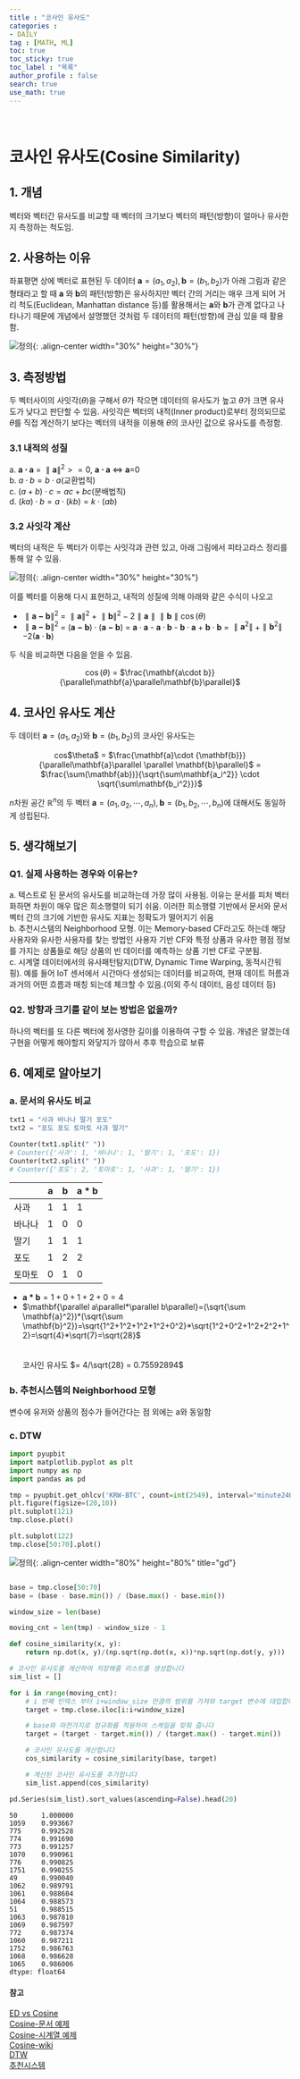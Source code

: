 ```yaml
---
title : "코사인 유사도"
categories :
- DAILY
tag : [MATH, ML]
toc: true
toc_sticky: true
toc_label : "목록"
author_profile : false
search: true
use_math: true
---
```

<br/>

# 코사인 유사도(Cosine Similarity)


## 1. 개념  
벡터와 벡터간 유사도를 비교할 때 벡터의 크기보다 벡터의 패턴(방향)이 얼마나 유사한지 측정하는 척도임.

## 2. 사용하는 이유
좌표평면 상에 벡터로 표현된 두 데이터 $\mathbf{a}=(a_1, a_2), \mathbf{b}=(b_1, b_2)$가 아래 그림과 같은 형태라고 할 때 $\mathbf{a}$ 와 $\mathbf{b}$의 패턴(방향)은 유사하지만 벡터 간의 거리는 매우 크게 되어 거리 척도(Euclidean, Manhattan distance 등)를 활용해서는 $\mathbf{a}$와 $\mathbf{b}$가 관계 없다고 나타나기 때문에 개념에서 설명했던 것처럼 두 데이터의 패턴(방향)에 관심 있을 때 활용함.

![정의](../../assets/images/post_images/2023-08-25-(01)/figure1.png){: .align-center  width="30%" height="30%"}

## 3. 측정방법
두 벡터사이의 사잇각($\theta$)을 구해서 $\theta$가 작으면 데이터의 유사도가 높고 $\theta$가 크면 유사도가 낮다고 판단할 수 있음. 사잇각은 벡터의 내적(Inner product)로부터 정의되므로 $\theta$를 직접 계산하기 보다는 벡터의 내적을 이용해 $\theta$의 코사인 값으로 유사도를 측정함.


### 3.1 내적의 성질
a. $\mathbf{a \cdot a}$ = $\parallel\mathbf{a}\parallel^2>=0$, $\mathbf{a \cdot a}$ $\Leftrightarrow$ **a**=0   
b. $a \cdot b = b\cdot a$(교환법칙)  
c. $(a+b)\cdot c = ac+bc$(분배법칙)  
d. $(ka)\cdot b = a\cdot (kb) = k\cdot(ab)$

### 3.2 사잇각 계산
벡터의 내적은 두 벡터가 이루는 사잇각과 관련 있고, 아래 그림에서 피타고라스 정리를 통해 알 수 있음.

![정의](../../assets/images/post_images/2023-08-25-(01)/figure2.png){: .align-center  width="30%" height="30%"}

이를 벡터를 이용해 다시 표현하고, 내적의 성질에 의해 아래와 같은 수식이 나오고
- $\parallel\mathbf{a-b}\parallel^2$ = $\parallel\mathbf{a}\parallel^2$ + $\parallel\mathbf{b}\parallel^2 -2\parallel\mathbf{a}\parallel\parallel\mathbf{b}\parallel\cos(\theta)$ 
- $\parallel\mathbf{a-b}\parallel^2$ = $(\mathbf{a-b})\cdot(\mathbf{a-b})$  = $\mathbf{a}\cdot\mathbf{a}$ - $\mathbf{a}\cdot\mathbf{b}$ - $\mathbf{b}\cdot\mathbf{a}$ + $\mathbf{b}\cdot\mathbf{b}$ = $\parallel\mathbf{a}^2\parallel$ +$\parallel\mathbf{b}^2\parallel$ $-2(\mathbf{a}\cdot\mathbf{b})$  

두 식을 비교하면 다음을 얻을 수 있음.  
<center>

$\cos(\theta)$ = $\frac{\mathbf{a\cdot b}}{\parallel\mathbf{a}\parallel\mathbf{b}\parallel}$
</center>

## 4. 코사인 유사도 계산 
두 데이터 $\mathbf{a}=(a_1, a_2)$와 $\mathbf{b}=(b_1, b_2)$의 코사인 유사도는   
 <center> 
 cos$\theta$ = $\frac{\mathbf{a}\cdot {\mathbf{b}}}{\parallel\mathbf{a}\parallel \parallel \mathbf{b}\parallel}$ = $\frac{\sum(\mathbf{ab})}{\sqrt{\sum\mathbf{a_i^2}} \cdot \sqrt{\sum\mathbf{b_i^2}}}$   
 </center> 

$n$차원 공간 $\mathbb{R}^n$의 두 벡터 $\mathbf{a}=(a_1, a_2,\cdots,a_n),\mathbf{b}=(b_1,b_2,\cdots,b_n)$에 대해서도 동일하게 성립된다. 

## 5. 생각해보기
### Q1. 실제 사용하는 경우와 이유는?
a. 텍스트로 된 문서의 유사도를 비교하는데 가장 많이 사용됨. 이유는 문서를 피처 벡터화하면 차원이 매우 많은 희소행렬이 되기 쉬움. 이러한 희소행렬 기반에서 문서와 문서 벡터 간의 크기에 기반한 유사도 지표는 정확도가 떨어지기 쉬움  
b. 추천시스템의 Neighborhood 모형. 이는 Memory-based CF라고도 하는데 해당 사용자와 유사한 사용자를 찾는 방법인 사용자 기반 CF와 특정 상품과 유사한 평점 정보를 가지는 상품들로 해당 상품의 빈 데이터를 예측하는 상품 기반 CF로 구분됨.  
c. 시계열 데이터에서의 유사패턴탐지(DTW, Dynamic Time Warping, 동적시간워핑). 예를 들어 IoT 센서에서 시간마다 생성되는 데이터를 비교하여, 현재 데이트 허름과 과거의 어떤 흐름과 매칭 되는데 체크할 수 있음.(이외 주식 데이터, 음성 데이터 등)  
### Q2. 방향과 크기를 같이 보는 방법은 없을까?
하나의 벡터를 또 다른 벡터에 정사영한 길이를 이용하여 구할 수 있음. 개념은 알겠는데 구현을 어떻게 해야할지 와닿지가 않아서 추후 학습으로 보류 

## 6. 예제로 알아보기
### a. 문서의 유사도 비교 
```python
txt1 = "사과 바나나 딸기 포도"
txt2 = "포도 포도 토마토 사과 딸기"

Counter(txt1.split(" "))
# Counter({'사과': 1, '바나나': 1, '딸기': 1, '포도': 1})
Counter(txt2.split(" "))
# Counter({'포도': 2, '토마토': 1, '사과': 1, '딸기': 1})
```

|   |$\mathbf{a}$|$\mathbf{b}$|$\mathbf{a*b}$|
|---|---|---|---|
|사과|1|1|1|
|바나나|1|0|0|
|딸기|1|1|1|
|포도|1|2|2|
|토마토|0|1|0|

- $\mathbf{a*b} = 1+0+1+2+0 = 4$  
- $\mathbf{\parallel a\parallel*\parallel b\parallel}=(\sqrt{\sum \mathbf{a}^2})*(\sqrt{\sum \mathbf{b}^2})=\sqrt{1^2+1^2+1^2+1^2+0^2}*\sqrt{1^2+0^2+1^2+2^2+1^2}=\sqrt{4}*\sqrt{7}=\sqrt{28}$   
<br/><br/>
코사인 유사도 $= 4/\sqrt{28} = 0.75592894$

### b. 추천시스템의 Neighborhood 모형
변수에 유저와 상품의 점수가 들어간다는 점 외에는 a와 동일함 
### c. DTW
```python
import pyupbit
import matplotlib.pyplot as plt
import numpy as np
import pandas as pd

tmp = pyupbit.get_ohlcv('KRW-BTC', count=int(2549), interval="minute240")
plt.figure(figsize=(20,10))
plt.subplot(121)
tmp.close.plot()

plt.subplot(122)
tmp.close[50:70].plot()

```

    
![정의](../../assets/images/post_images/2023-08-25-(01)/output_0_1.png){: .align-center  width="80%" height="80%" title="gd"} 


```python

base = tmp.close[50:70]
base = (base - base.min()) / (base.max() - base.min())

window_size = len(base)

moving_cnt = len(tmp) - window_size - 1

def cosine_similarity(x, y):
    return np.dot(x, y)/(np.sqrt(np.dot(x, x))*np.sqrt(np.dot(y, y)))

# 코사인 유사도를 계산하여 저장해줄 리스트를 생성합니다
sim_list = []

for i in range(moving_cnt):
    # i 번째 인덱스 부터 i+window_size 만큼의 범위를 가져와 target 변수에 대입합니다
    target = tmp.close.iloc[i:i+window_size]

    # base와 마찬가지로 정규화를 적용하여 스케일을 맞춰 줍니다
    target = (target - target.min()) / (target.max() - target.min())

    # 코사인 유사도를 계산합니다
    cos_similarity = cosine_similarity(base, target)

    # 계산된 코사인 유사도를 추가합니다
    sim_list.append(cos_similarity)

pd.Series(sim_list).sort_values(ascending=False).head(20)

```




    50      1.000000
    1059    0.993667
    775     0.992528
    774     0.991690
    773     0.991257
    1070    0.990961
    776     0.990825
    1751    0.990255
    49      0.990040
    1062    0.989791
    1061    0.988604
    1064    0.988573
    51      0.988515
    1063    0.987810
    1069    0.987597
    772     0.987374
    1060    0.987211
    1752    0.986763
    1068    0.986628
    1065    0.986006
    dtype: float64


#### 참고
[ED vs Cosine](https://cmry.github.io/notes/euclidean-v-cosine)  
[Cosine-문서 예제](https://velog.io/@crescent702/cos-similarity)  
[Cosine-시계열 예제](https://eunhye-zz.tistory.com/27)  
[Cosine-wiki](https://en.wikipedia.org/wiki/Cosine_similarity#Soft_cosine_measure)  
[DTW](https://m.blog.naver.com/PostView.naver?isHttpsRedirect=true&blogId=rkdwnsdud555&logNo=221155705904)  
[추천시스템](https://datascienceschool.net/03%20machine%20learning/07.01%20%EC%B6%94%EC%B2%9C%20%EC%8B%9C%EC%8A%A4%ED%85%9C.html)  